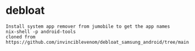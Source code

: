 # debloat
  
    Install system app remover from jumobile to get the app names
    nix-shell -p android-tools
    cloned from https://github.com/invinciblevenom/debloat_samsung_android/tree/main
